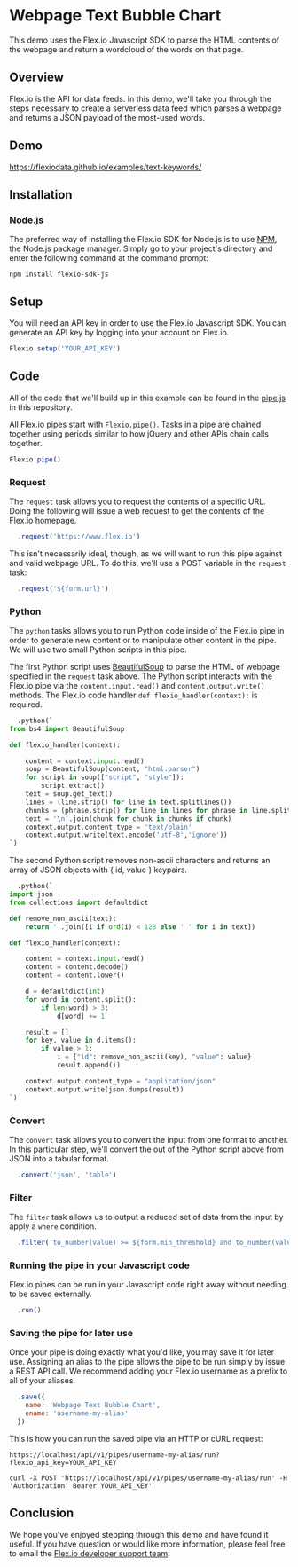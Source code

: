 # Webpage Text Bubble Chart

This demo uses the Flex.io Javascript SDK to parse the HTML contents of the webpage and return a wordcloud of the words on that page.

## Overview

Flex.io is the API for data feeds. In this demo, we'll take you through the steps necessary to create a serverless data feed which parses a webpage and returns a JSON payload of the most-used words.

## Demo

https://flexiodata.github.io/examples/text-keywords/

## Installation

### Node.js

The preferred way of installing the Flex.io SDK for Node.js is to use [NPM](https://www.npmjs.com/), the Node.js package manager. Simply go to your project's directory and enter the following command at the command prompt:

```
npm install flexio-sdk-js
```

## Setup

You will need an API key in order to use the Flex.io Javascript SDK. You can generate an API key by logging into your account on Flex.io.

```javascript
Flexio.setup('YOUR_API_KEY')
```

## Code

All of the code that we'll build up in this example can be found in the [pipe.js](./pipe.js) in this repository.

All Flex.io pipes start with `Flexio.pipe()`. Tasks in a pipe are chained together using periods similar to how jQuery and other APIs chain calls together.

```javascript
Flexio.pipe()
```

### Request

The `request` task allows you to request the contents of a specific URL. Doing the following will issue a web request to get the contents of the Flex.io homepage.

```javascript
  .request('https://www.flex.io')
```

This isn't necessarily ideal, though, as we will want to run this pipe against and valid webpage URL. To do this, we'll use a POST variable in the `request` task:

```javascript
  .request('${form.url}')
```

### Python

The `python` tasks allows you to run Python code inside of the Flex.io pipe in order to generate new content or to manipulate other content in the pipe. We will use two small Python scripts in this pipe.

The first Python script uses [BeautifulSoup](https://www.crummy.com/software/BeautifulSoup/) to parse the HTML of webpage specified in the `request` task above. The Python script interacts with the Flex.io pipe via the `content.input.read()` and `content.output.write()` methods. The Flex.io code handler `def flexio_handler(context):` is required.

```python
  .python(`
from bs4 import BeautifulSoup

def flexio_handler(context):

    content = context.input.read()
    soup = BeautifulSoup(content, "html.parser")
    for script in soup(["script", "style"]):
        script.extract()
    text = soup.get_text()
    lines = (line.strip() for line in text.splitlines())
    chunks = (phrase.strip() for line in lines for phrase in line.split("  "))
    text = '\n'.join(chunk for chunk in chunks if chunk)
    context.output.content_type = 'text/plain'
    context.output.write(text.encode('utf-8','ignore'))
`)
```

The second Python script removes non-ascii characters and returns an array of JSON objects with { id, value } keypairs.

```python
  .python(`
import json
from collections import defaultdict

def remove_non_ascii(text):
    return ''.join([i if ord(i) < 128 else ' ' for i in text])

def flexio_handler(context):

    content = context.input.read()
    content = content.decode()
    content = content.lower()

    d = defaultdict(int)
    for word in content.split():
        if len(word) > 3:
            d[word] += 1

    result = []
    for key, value in d.items():
        if value > 1:
            i = {"id": remove_non_ascii(key), "value": value}
            result.append(i)

    context.output.content_type = "application/json"
    context.output.write(json.dumps(result))
`)
```

### Convert

The `convert` task allows you to convert the input from one format to another. In this particular step, we'll convert the out of the Python script above from JSON into a tabular format.

```javascript
  .convert('json', 'table')
```

### Filter

The `filter` task allows us to output a reduced set of data from the input by apply a `where` condition.

```javascript
  .filter('to_number(value) >= ${form.min_threshold} and to_number(value) <= ${form.max_threshold}')
```  

### Running the pipe in your Javascript code

Flex.io pipes can be run in your Javascript code right away without needing to be saved externally.

```javascript
  .run()
```

### Saving the pipe for later use

Once your pipe is doing exactly what you'd like, you may save it for later use. Assigning an alias to the pipe allows the pipe to be run simply by issue a REST API call. We recommend adding your Flex.io username as a prefix to all of your aliases.

```javascript
  .save({
    name: 'Webpage Text Bubble Chart',
    ename: 'username-my-alias'
  })
```

This is how you can run the saved pipe via an HTTP or cURL request:

```
https://localhost/api/v1/pipes/username-my-alias/run?flexio_api_key=YOUR_API_KEY
```

```
curl -X POST 'https://localhost/api/v1/pipes/username-my-alias/run' -H 'Authorization: Bearer YOUR_API_KEY'
```

## Conclusion

We hope you've enjoyed stepping through this demo and have found it useful. If you have question or would like more information, please feel free to email the [Flex.io developer support team](support@flex.io).
